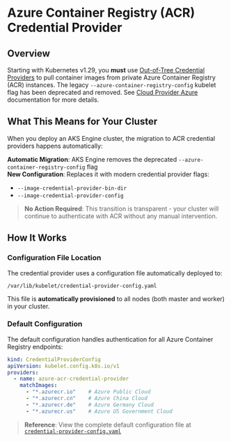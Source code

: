 # Azure Container Registry (ACR) Credential Provider

## Overview

Starting with Kubernetes v1.29, you **must** use [Out-of-Tree Credential Providers][KEP] to pull container images from private Azure Container Registry (ACR) instances. The legacy `--azure-container-registry-config` kubelet flag has been deprecated and removed. See [Cloud Provider Azure][CPA] documentation for more details.

## What This Means for Your Cluster

When you deploy an AKS Engine cluster, the migration to ACR credential providers happens automatically:

 **Automatic Migration**: AKS Engine removes the deprecated `--azure-container-registry-config` flag  
 **New Configuration**: Replaces it with modern credential provider flags:
- `--image-credential-provider-bin-dir`
- `--image-credential-provider-config`

> **No Action Required**: This transition is transparent - your cluster will continue to authenticate with ACR without any manual intervention.

## How It Works

### Configuration File Location

The credential provider uses a configuration file automatically deployed to:
```
/var/lib/kubelet/credential-provider-config.yaml
```

This file is **automatically provisioned** to all nodes (both master and worker) in your cluster.

### Default Configuration

The default configuration handles authentication for all Azure Container Registry endpoints:

```yaml
kind: CredentialProviderConfig
apiVersion: kubelet.config.k8s.io/v1
providers:
  - name: azure-acr-credential-provider
    matchImages:
      - "*.azurecr.io"    # Azure Public Cloud
      - "*.azurecr.cn"    # Azure China Cloud  
      - "*.azurecr.de"    # Azure Germany Cloud
      - "*.azurecr.us"    # Azure US Government Cloud
```

> **Reference**: View the complete default configuration file at [`credential-provider-config.yaml`](../../parts/k8s/cloud-init/artifacts/credential-provider-config.yaml)

[KEP]: https://github.com/kubernetes/enhancements/tree/master/keps/sig-cloud-provider/2133-out-of-tree-credential-provider
[CPA]: https://cloud-provider-azure.sigs.k8s.io/topics/credential-provider/
